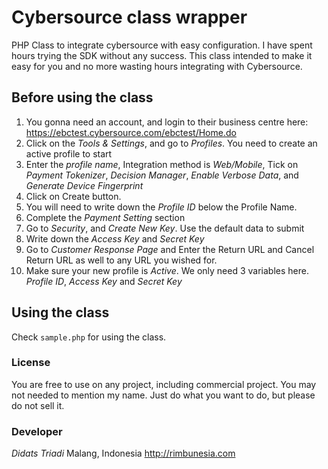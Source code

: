 # Cybersource class wrapper
PHP Class to integrate cybersource with easy configuration. I have spent hours trying the SDK without any success. This class intended to make it easy for you and no more wasting hours integrating with Cybersource.

## Before using the class
1. You gonna need an account, and login to their business centre here:
https://ebctest.cybersource.com/ebctest/Home.do
2. Click on the *Tools & Settings*, and go to *Profiles*. You need to create an active profile to start
3. Enter the *profile name*, Integration method is *Web/Mobile*, Tick on *Payment Tokenizer*, *Decision Manager*, *Enable Verbose Data*, and *Generate Device Fingerprint*
4. Click on Create button.
5. You will need to write down the *Profile ID* below the Profile Name. 
6. Complete the *Payment Setting* section
7. Go to *Security*, and *Create New Key*. Use the default data to submit
8. Write down the *Access Key* and *Secret Key*
9. Go to *Customer Response Page* and Enter the Return URL and Cancel Return URL as well to any URL you wished for.
10. Make sure your new profile is *Active*. We only need 3 variables here. *Profile ID*, *Access Key* and *Secret Key*

## Using the class
Check `sample.php` for using the class.

### License
You are free to use on any project, including commercial project. You may not needed to mention my name. Just do what you want to do, but please do not sell it.

### Developer
*Didats Triadi* 
Malang, Indonesia
http://rimbunesia.com